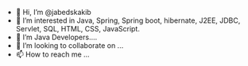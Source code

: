 - 👋 Hi, I’m @jabedskakib
- 👀 I’m interested in Java, Spring, Spring boot, hibernate, J2EE, JDBC, Servlet, SQL, HTML, CSS, JavaScript.
- 🌱 I’m Java Developers....
- 💞️ I’m looking to collaborate on ...
- 📫 How to reach me ...

<!---
jabedskakib/jabedskakib is a ✨ special ✨ repository because its `README.md` (this file) appears on your GitHub profile.
You can click the Preview link to take a look at your changes.
--->
